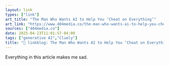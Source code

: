 ```yaml
---
layout: link
types: ["link"]
art_title: "The Man Who Wants AI to Help You ‘Cheat on Everything’"
art_link: "https://www.404media.co/the-man-who-wants-ai-to-help-you-cheat-on-everything/"
sources: ["404media.co"]
date: 2025-04-23T11:01:57-04:00
tags: ["generative AI","Cluely"]
title: "🔗 linkblog: The Man Who Wants AI to Help You ‘Cheat on Everything’"
---
```

Everything in this article makes me sad.